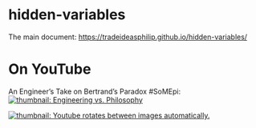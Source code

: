 # hidden-variables

The main document: https://tradeideasphilip.github.io/hidden-variables/

# On YouTube

An Engineer’s Take on Bertrand’s Paradox #SoMEpi:
[![thumbnail: Engineering vs. Philosophy](https://img.youtube.com/vi/ZXxXvV31bDA/0.jpg)](https://www.youtube.com/watch?v=ZXxXvV31bDA)


[![thumbnail: Youtube rotates between images automatically.](https://img.youtube.com/vi/RfVYdFrPsw0/0.jpg)](https://www.youtube.com/watch?v=RfVYdFrPsw0)